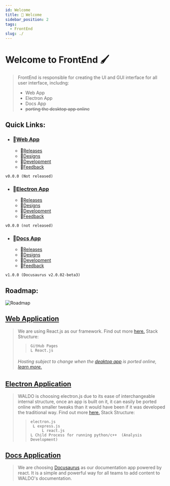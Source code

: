```yaml
---
id: Welcome
title: 👋 Welcome 
sidebar_position: 2
tags:
  - FrontEnd
slug: ./
---
```

	
# Welcome to FrontEnd 🖌️
> FrontEnd is responsible for creating the UI and GUI interface for all user interface, includng:
>- Web App
>- Electron App
>- Docs App
>- ~~porting the desktop app online~~

## Quick Links:

 -  ### 📁[Web App]() 
	- 📅[Releases]()
	- 📄[Designs]()
	- 🔧[Development]() 
	-  📌[Feedback]() 

`v0.0.0 (Not released)`
	

 -  ### 📁[Electron App]() 
	- 📅[Releases]()
	- 📄[Designs]()
	- 🔧[Development]()
	-  📌[Feedback]()

`v0.0.0 (not released)` 

 -  ### 📁[Docs App]()  
	- 📅[Releases]()
	- 📄[Designs]()
	- 🔧[Development]()
	-  📌[Feedback]()

`v1.0.0 (Docusaurus v2.0.02-beta3)` 
	
## Roadmap: 

![Roadmap](https://cdn.discordapp.com/attachments/903734052996128778/906660920552464394/Frontendroadmap.png)
## [Web Application]()
>  We are using React.js as our framework. Find out more [here.]()
>  Stack Structure:
>> ```
>> GitHub Pages
>> L React.js
>>```
>
> ###### *Hosting subject to change when the [deaktop app]() is ported online, [learn more.]()*


## [Electron Application]()
> WALDO is choosing electron.js due to its ease of interchangeable internal structure, once an app is built on it, it can easily be ported online with smaller tweaks than it would have been if it was developed the traditional way. Find out more [here.]()
> Stack Structure:
>> ```
>> electron.js
>>	L express.js
>>		L react.js
>> L Child Process for running python/c++  (Analysis Development)
>> ```

## [Docs Application]()
> We are choosing [Docusaurus]() as our documentation app powered by react. It is a simple and powerful way for all teams to add content to WALDO's documentation. 

